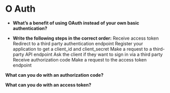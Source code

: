 # O Auth

- **What’s a benefit of using OAuth instead of your own basic authentication?**


- **Write the following steps in the correct order:**
Receive access token
Redirect to a third party authentication endpoint
Register your application to get a client_id and client_secret
Make a request to a third-party API endpoint
Ask the client if they want to sign in via a third party
Receive authorization code
Make a request to the access token endpoint

**What can you do with an authorization code?**


**What can you do with an access token?**